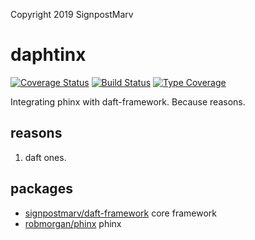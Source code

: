 Copyright 2019 SignpostMarv

# daphtinx
[![Coverage Status](https://coveralls.io/repos/github/daft-framework/daphtinx/badge.svg?branch=master)](https://coveralls.io/github/daft-framework/daphtinx?branch=master)
[![Build Status](https://travis-ci.org/daft-framework/daphtinx.svg?branch=master)](https://travis-ci.org/daft-framework/daphtinx)
[![Type Coverage](https://shepherd.dev/github/daft-framework/daphtinx/coverage.svg)](https://shepherd.dev/github/daft-framework/daphtinx)

Integrating phinx with daft-framework. Because reasons.

## reasons

1) daft ones.

## packages
* [signpostmarv/daft-framework](https://github.com/daft-framework/daft-framework) core framework
* [robmorgan/phinx](https://github.com/cakephp/phinx) phinx
